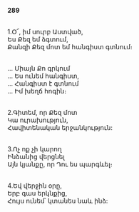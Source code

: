 **289**

\
1.Օ՜, իմ սուրբ Աստված,\
Ես Քեզ եմ ձգտում,\
Քանզի Քեզ մոտ եմ հանգիստ գտնում։

\
 ... Միայն Քո գրկում\
 ... Ես ունեմ հանգիստ,\
 ... Հանգիստ է գտնում\
 ... Իմ խեղճ հոգին։

\
2.Գիտեմ, որ Քեզ մոտ\
Կա ուրախություն,\
Հավիտենական երջանկություն:

\
3.Ոչ ոք չի կարող\
Ինձանից վերցնել\
Այն կյանքը, որ Դու ես պարգևել։

\
4.Եվ վերջին օրը,\
Երբ գաս երկնքից,\
Հույս ունեմ՝ կտանես նաև ինձ:
